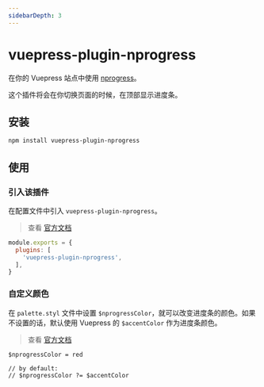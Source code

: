 ```yaml
---
sidebarDepth: 3
---
```


# vuepress-plugin-nprogress <GitHubLink repo="vuepress/vuepress-plugin-nprogress"/>

在你的 Vuepress 站点中使用 [nprogress](https://github.com/rstacruz/nprogress)。

这个插件将会在你切换页面的时候，在顶部显示进度条。

## 安装

```sh
npm install vuepress-plugin-nprogress
```

## 使用

### 引入该插件

在配置文件中引入 `vuepress-plugin-nprogress`。

> 查看 [官方文档](https://v1.vuepress.vuejs.org/zh/plugin/using-a-plugin.html)

```js
module.exports = {
  plugins: [
    'vuepress-plugin-nprogress',
  ],
}
```

### 自定义颜色

在 `palette.styl` 文件中设置 `$nprogressColor`，就可以改变进度条的颜色。如果不设置的话，默认使用 Vuepress 的 `$accentColor` 作为进度条颜色。

> 查看 [官方文档](https://v1.vuepress.vuejs.org/zh/config/#palette-styl)

```stylus
$nprogressColor = red

// by default:
// $nprogressColor ?= $accentColor
```
